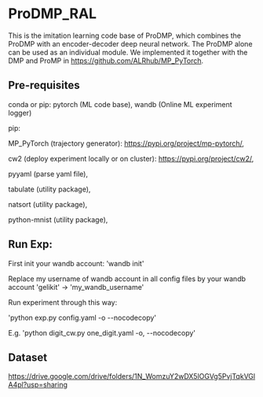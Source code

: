 # ProDMP_RAL
This is the imitation learning code base of ProDMP, which combines the ProDMP with an encoder-decoder deep neural network.
The ProDMP alone can be used as an individual module. We implemented it together with the DMP and ProMP in https://github.com/ALRhub/MP_PyTorch. 


## Pre-requisites
conda or pip:
pytorch (ML code base), 
wandb (Online ML experiment logger)

pip:

MP_PyTorch (trajectory generator): https://pypi.org/project/mp-pytorch/,

cw2 (deploy experiment locally or on cluster): https://pypi.org/project/cw2/,

pyyaml (parse yaml file),

tabulate (utility package),

natsort (utility package),

python-mnist (utility package),

## Run Exp:
First init your wandb account: 'wandb init'

Replace my username of wandb account in all config files by your wandb account
'gelikit' -> 'my_wandb_username'

Run experiment through this way:

'python exp.py config.yaml -o --nocodecopy'

E.g. 'python digit_cw.py one_digit.yaml -o, --nocodecopy'

## Dataset
https://drive.google.com/drive/folders/1N_WomzuY2wDX5lOGVg5PvjTqkVGlA4pl?usp=sharing
